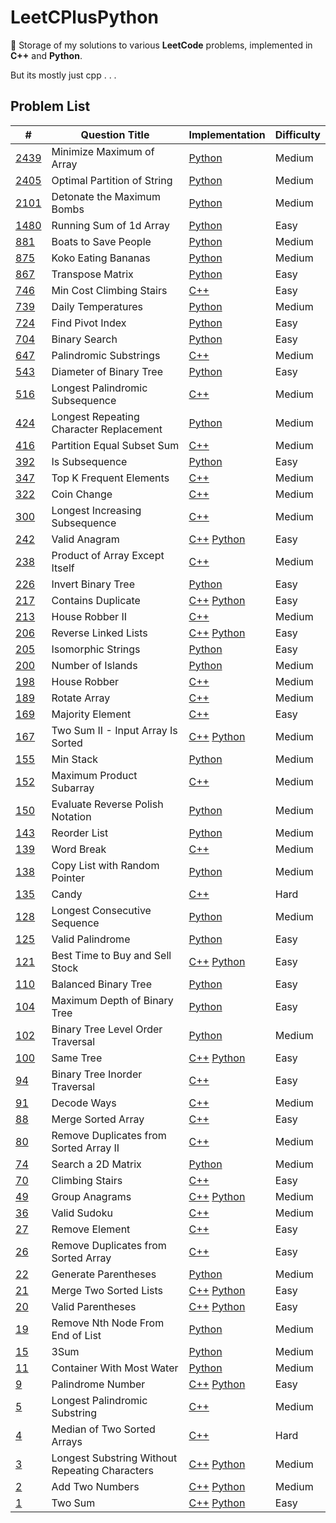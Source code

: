 # LeetCPlusPython

🚀 Storage of my solutions to various **LeetCode** problems, implemented in
**C++** and **Python**.

But its mostly just cpp . . .

## Problem List

| #                                                                                                                         | Question Title                                 | Implementation                                                                                    | Difficulty |
|---------------------------------------------------------------------------------------------------------------------------|------------------------------------------------|---------------------------------------------------------------------------------------------------|------------|
| [2439](https://leetcode.com/problems/minimize-maximum-of-array/)                                                          | Minimize Maximum of Array                      | [Python](./Medium/MinimizeMaxofArray.py)                                                          | Medium     |
| [2405](https://leetcode.com/problems/optimal-partition-of-string/)                                                        | Optimal Partition of String                    | [Python](./Medium/OptimalPartitionofStrings.py)                                                   | Medium     |
| [2101](https://leetcode.com/problems/detonate-the-maximum-bombs/)                                                         | Detonate the Maximum Bombs                     | [Python](./Medium/DetonateMaxBombs.py)                                                            | Medium     |
| [1480](https://leetcode.com/problems/running-sum-of-1d-array/)                                                            | Running Sum of 1d Array                        | [Python](./Easy/RunningSumofOneDArray.py)                                                         | Easy       |
| [881](https://leetcode.com/problems/boats-to-save-people/?envType=daily-question&envId=2023-09-01)                        | Boats to Save People                           | [Python](./Medium/BoatstoSavePeople.py)                                                           | Medium     |
| [875](https://leetcode.com/problems/koko-eating-bananas/)                                                                 | Koko Eating Bananas                            | [Python](./Medium/KokoEatingBananas.py)                                                           | Medium     |
| [867](https://leetcode.com/problems/transpose-matrix/?envType=daily-question&envId=2023-12-10)                            | Transpose Matrix                               | [Python](./Easy/TransposeMatrix.py)                                                               | Easy       |
| [746](https://leetcode.com/problems/min-cost-climbing-stairs/)                                                            | Min Cost Climbing Stairs                       | [C++](./Easy/MinCostClimbingStairs.cpp)                                                           | Easy       |
| [739](https://leetcode.com/problems/daily-temperatures/)                                                                  | Daily Temperatures                             | [Python](./Medium/DailyTemperatures.py)                                                           | Medium     |
| [724](https://leetcode.com/problems/find-pivot-index/?envType=daily-question&envId=2023-09-01)                            | Find Pivot Index                               | [Python](./Easy/FindPivotIndex.py)                                                                | Easy       |
| [704](https://leetcode.com/problems/binary-search/)                                                                       | Binary Search                                  | [Python](./Easy/BinarySearch.py)                                                                  | Easy       |
| [647](https://leetcode.com/problems/palindromic-substrings/)                                                              | Palindromic Substrings                         | [C++](./Medium/PalindromicSubstrings.cpp)                                                         | Medium     |
| [543](https://leetcode.com/problems/diameter-of-binary-tree/)                                                             | Diameter of Binary Tree                        | [Python](./Easy/DiameterofBinaryTree.py)                                                          | Easy       |
| [516](https://leetcode.com/problems/longest-palindromic-subsequence/)                                                     | Longest Palindromic Subsequence                | [C++](./Medium/LongestPalindromicSubsequence.cpp)                                                 | Medium     |
| [424](https://leetcode.com/problems/longest-repeating-character-replacement/)                                             | Longest Repeating Character Replacement        | [Python](./Medium/LongestRepeatingCharacterReplacement.py)                                        | Medium     |
| [416](https://leetcode.com/problems/partition-equal-subset-sum/)                                                          | Partition Equal Subset Sum                     | [C++](./Medium/PartitionEqualSubsetSum.cpp)                                                       | Medium     |
| [392](https://leetcode.com/problems/is-subsequence/?envType=daily-question&envId=2023-09-01)                              | Is Subsequence                                 | [Python](./Easy/IsSubsequence.py)                                                                 | Easy       |
| [347](https://leetcode.com/problems/top-k-frequent-elements/)                                                             | Top K Frequent Elements                        | [C++](./Medium/TopKFrequentElements.cpp)                                                          | Medium     |
| [322](https://leetcode.com/problems/coin-change/)                                                                         | Coin Change                                    | [C++](./Medium/CoinChange.cpp)                                                                    | Medium     |
| [300](https://leetcode.com/problems/longest-increasing-subsequence/)                                                      | Longest Increasing Subsequence                 | [C++](./Medium/LongestIncreasingSubsequence.cpp)                                                  | Medium     |
| [242](https://leetcode.com/problems/valid-anagram/)                                                                       | Valid Anagram                                  | [C++](./Easy/ValidAnagram.cpp) [Python](./Easy/ValidAnagram.py)                                   | Easy       |
| [238](https://leetcode.com/problems/product-of-array-except-self/)                                                        | Product of Array Except Itself                 | [C++](./Medium/ProductofArrayExceptItself.cpp)                                                    | Medium     |
| [226](https://leetcode.com/problems/invert-binary-tree/)                                                                  | Invert Binary Tree                             | [Python](./Easy/InvertBinaryTree.py)                                                              | Easy       |
| [217](https://leetcode.com/problems/contains-duplicate/)                                                                  | Contains Duplicate                             | [C++](./Easy/ContainsDuplicate.cpp) [Python](./Easy/ContainsDuplicates.py)                        | Easy       |
| [213](https://leetcode.com/problems/house-robber-ii/)                                                                     | House Robber II                                | [C++](./Medium/HouseRobberII.cpp)                                                                 | Medium     |
| [206](https://leetcode.com/problems/reverse-linked-list/)                                                                 | Reverse Linked Lists                           | [C++](./Easy/ReverseLinkedLists.cpp) [Python](./Easy/ReverseLinkedLists.py)                       | Easy       |
| [205](https://leetcode.com/problems/isomorphic-strings/?envType=daily-question&envId=2023-09-01)                          | Isomorphic Strings                             | [Python](./Easy/IsomorphicStrings.py)                                                             | Easy       |
| [200](https://leetcode.com/problems/number-of-islands/)                                                                   | Number of Islands                              | [Python](./Medium/NumberOfIslands.py)                                                             | Medium     |
| [198](https://leetcode.com/problems/house-robber/)                                                                        | House Robber                                   | [C++](./Medium/HouseRobber.cpp)                                                                   | Medium     |
| [189](https://leetcode.com/problems/rotate-array/?envType=study-plan-v2&envId=top-interview-150)                          | Rotate Array                                   | [C++](./Medium/RotateArray.cpp)                                                                   | Medium     |
| [169](https://leetcode.com/problems/majority-element/?envType=study-plan-v2&envId=top-interview-150)                      | Majority Element                               | [C++](./Easy/MajorityElement.cpp)                                                                 | Easy       |
| [167](https://leetcode.com/problems/two-sum-ii-input-array-is-sorted/)                                                    | Two Sum II - Input Array Is Sorted             | [C++](./Medium/TwoSumII-InputArrayIsSorted.cpp) [Python](./Medium/TwoSumII-InputArrayIsSorted.py) | Medium     |
| [155](https://leetcode.com/problems/min-stack/)                                                                           | Min Stack                                      | [Python](./Medium/MinStack.py)                                                                    | Medium     |
| [152](https://leetcode.com/problems/maximum-product-subarray/)                                                            | Maximum Product Subarray                       | [C++](./Medium/MaximumProductSubarray.cpp)                                                        | Medium     |
| [150](https://leetcode.com/problems/evaluate-reverse-polish-notation/)                                                    | Evaluate Reverse Polish Notation               | [Python](./Medium/EvaluateReversePolishNotation.py)                                               | Medium     |
| [143](https://leetcode.com/problems/reorder-list/)                                                                        | Reorder List                                   | [Python](./Medium/ReorderList.py)                                                                 | Medium     |
| [139](https://leetcode.com/problems/word-break/)                                                                          | Word Break                                     | [C++](./Medium/WordBreak.cpp)                                                                     | Medium     |
| [138](https://leetcode.com/problems/copy-list-with-random-pointer/)                                                       | Copy List with Random Pointer                  | [Python](./Medium/CopyListwithRandomPointer.py)                                                   | Medium     |
| [135](https://leetcode.com/problems/candy/?envType=study-plan-v2&envId=top-interview-150)                                 | Candy                                          | [C++](./Hard/Candy.cpp)                                                                           | Hard       |
| [128](https://leetcode.com/problems/longest-consecutive-sequence/)                                                        | Longest Consecutive Sequence                   | [Python](./Medium/LongestConsecutiveSequence.py)                                                  | Medium     |
| [125](https://leetcode.com/problems/valid-palindrome/)                                                                    | Valid Palindrome                               | [Python](./Easy/ValidPalindrome.py)                                                               | Easy       |
| [121](https://leetcode.com/problems/best-time-to-buy-and-sell-stock/?envType=study-plan-v2&envId=top-interview-150)       | Best Time to Buy and Sell Stock                | [C++](./Easy/BestTimeToBuyAndSellStocks.cpp) [Python](./Easy/BestTimeToBuyAndSellStocks.py)       | Easy       |
| [110](https://leetcode.com/problems/balanced-binary-tree/)                                                                | Balanced Binary Tree                           | [Python](./Easy/BalancedBinaryTree.py)                                                            | Easy       |
| [104](https://leetcode.com/problems/maximum-depth-of-binary-tree/)                                                        | Maximum Depth of Binary Tree                   | [Python](./Easy/MaximumDepthofBinaryTree.py)                                                      | Easy       |
| [102](https://leetcode.com/problems/binary-tree-level-order-traversal/?envType=daily-question&envId=2023-09-01)           | Binary Tree Level Order Traversal              | [Python](./Medium/BinaryTreeLevelOrderTraversal.py)                                               | Medium     |
| [100](https://leetcode.com/problems/same-tree/)                                                                           | Same Tree                                      | [C++](./Easy/SameTree.cpp) [Python](./Easy/SameTree.py)                                           | Easy       |
| [94](https://leetcode.com/problems/binary-tree-inorder-traversal/)                                                        | Binary Tree Inorder Traversal                  | [C++](./Easy/BinaryTreeInorderTraversal.cpp)                                                      | Easy       |
| [91](https://leetcode.com/problems/decode-ways/)                                                                          | Decode Ways                                    | [C++](./Medium/DecodeWays.cpp)                                                                    | Medium     |
| [88](https://leetcode.com/problems/merge-sorted-array/?envType=study-plan-v2&envId=top-interview-150)                     | Merge Sorted Array                             | [C++](./Easy/MergeSortedArray.cpp)                                                                | Easy       |
| [80](https://leetcode.com/problems/remove-duplicates-from-sorted-array-ii/?envType=study-plan-v2&envId=top-interview-150) | Remove Duplicates from Sorted Array II         | [C++](./Medium/RemoveDuplicatesFromSortedArrayII.cpp)                                             | Medium     |
| [74](https://leetcode.com/problems/search-a-2d-matrix/)                                                                   | Search a 2D Matrix                             | [Python](./Medium/SearchA2DMatrix.py)                                                             | Medium     |
| [70](https://leetcode.com/problems/climbing-stairs/)                                                                      | Climbing Stairs                                | [C++](./Easy/ClimbingStairs.cpp)                                                                  | Easy       |
| [49](https://leetcode.com/problems/group-anagrams/)                                                                       | Group Anagrams                                 | [C++](./Medium/GroupAnagrams.cpp) [Python](./Medium/GroupAnagrams.py)                             | Medium     |
| [36](https://leetcode.com/problems/valid-sudoku/)                                                                         | Valid Sudoku                                   | [C++](./Medium/ValidSudoku.cpp)                                                                   | Medium     |
| [27](https://leetcode.com/problems/remove-element/?envType=study-plan-v2&envId=top-interview-150)                         | Remove Element                                 | [C++](./Easy/RemoveElement.cpp)                                                                   | Easy       |
| [26](https://leetcode.com/problems/remove-duplicates-from-sorted-array/?envType=study-plan-v2&envId=top-interview-150)    | Remove Duplicates from Sorted Array            | [C++](./Easy/RemoveDuplicatesFromSortedArray.cpp)                                                 | Easy       |
| [22](https://leetcode.com/problems/generate-parentheses/)                                                                 | Generate Parentheses                           | [Python](./Medium/GenerateParentheses.py)                                                         | Medium     |
| [21](https://leetcode.com/problems/merge-two-sorted-lists/)                                                               | Merge Two Sorted Lists                         | [C++](./Easy/MergeTwoSortedLists.cpp) [Python](./Easy/MergeTwoSortedLists.py)                     | Easy       |
| [20](https://leetcode.com/problems/valid-parentheses/)                                                                    | Valid Parentheses                              | [C++](./Easy/ValidParentheses.cpp) [Python](./Easy/ValidParentheses.py)                           | Easy       |
| [19](https://leetcode.com/problems/remove-nth-node-from-end-of-list/)                                                     | Remove Nth Node From End of List               | [Python](./Medium/RemoveNthNodefromEndofList.py)                                                  | Medium     |
| [15](https://leetcode.com/problems/3sum/)                                                                                 | 3Sum                                           | [Python](./Medium/3Sum.py)                                                                        | Medium     |
| [11](https://leetcode.com/problems/container-with-most-water/)                                                            | Container With Most Water                      | [Python](./Medium/ContainerWithMostWater.py)                                                      | Medium     |
| [9](https://leetcode.com/problems/palindrome-number/)                                                                     | Palindrome Number                              | [C++](./Easy/Palindrome.cpp) [Python](./Easy/Palindrome.py)                                       | Easy       |
| [5](https://leetcode.com/problems/longest-palindromic-substring/)                                                         | Longest Palindromic Substring                  | [C++](./Medium/LongestPalindromicSubstring.cpp)                                                   | Medium     |
| [4](https://leetcode.com/problems/median-of-two-sorted-arrays/?envType=list&envId=rlfab1sc)                               | Median of Two Sorted Arrays                    | [C++](./Hard/MedianOfTwoSortedArrays.cpp)                                                         | Hard       |
| [3](https://leetcode.com/problems/longest-substring-without-repeating-characters/)                                        | Longest Substring Without Repeating Characters | [C++](./Medium/LongestSubstring.cpp) [Python](./Medium/LongestSubstring.py)                       | Medium     |
| [2](https://leetcode.com/problems/add-two-numbers/)                                                                       | Add Two Numbers                                | [C++](./Medium/AddTwoNumbers.cpp) [Python](./Medium/AddTwoNumbers.py)                             | Medium     |
| [1](https://leetcode.com/problems/two-sum/)                                                                               | Two Sum                                        | [C++](./Easy/TwoSum.cpp) [Python](./Easy/TwoSum.py)                                               | Easy       |
